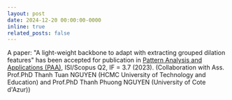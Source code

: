 ```yaml
---
layout: post
date: 2024-12-20 00:00:00-0000
inline: true
related_posts: false
---
```


A paper: "A light-weight backbone to adapt with extracting grouped dilation features" has been accepted for publication in [Pattern Analysis and Applications (PAA)](https://link.springer.com/journal/10044), ISI/Scopus Q2, IF = 3.7 (2023). (Collaboration with Ass. Prof.PhD Thanh Tuan NGUYEN (HCMC University of Technology and Education) and Prof.PhD Thanh Phuong NGUYEN (University of Cote d'Azur))